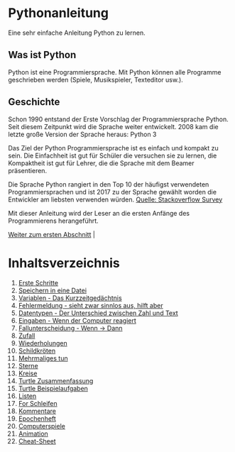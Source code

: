# Pythonanleitung
Eine sehr einfache Anleitung Python zu lernen.

## Was ist Python
Python ist eine Programmiersprache. Mit Python können alle Programme geschrieben
werden (Spiele, Musikspieler, Texteditor usw.).

## Geschichte

Schon 1990 entstand der Erste Vorschlag der Programmiersprache Python.
Seit diesem Zeitpunkt wird die Sprache weiter entwickelt.
2008 kam die letzte große Version der Sprache heraus: Python 3

Das Ziel der Python Programmiersprache ist es einfach und kompakt zu sein.
Die Einfachheit ist gut für Schüler die versuchen sie zu lernen,
die Kompaktheit ist gut für Lehrer, die die Sprache mit dem Beamer
präsentieren.

Die Sprache Python rangiert in den Top 10 der häufigst verwendeten
Programmiersprachen und ist 2017 zu der Sprache gewählt worden die Entwickler am
liebsten verwenden würden.
[Quelle: Stackoverflow Survey](https://insights.stackoverflow.com/survey/2017)


Mit dieser Anleitung wird der Leser an die ersten Anfänge des Programmierens herangeführt.

[Weiter zum ersten Abschnitt](01ErsteSchritte.md) |

# Inhaltsverzeichnis

1. [Erste Schritte](01ErsteSchritte.md)
1. [Speichern in eine Datei](02Speichern.md)
1. [Variablen - Das Kurzzeitgedächtnis](03Variablen.md)
1. [Fehlermeldung - sieht zwar sinnlos aus, hilft aber](03ZFehler.md)
1. [Datentypen - Der Unterschied zwischen Zahl und Text](03ZZDatentypen.md)
1. [Eingaben - Wenn der Computer reagiert](04Eingaben.md)
1. [Fallunterscheidung - Wenn -> Dann](05BedingtesAusfuehren.md)
1. [Zufall](06Zufall.md)
1. [Wiederholungen](07Wiederholungen.md)
1. [Schildkröten](08Turtle.md)
1. [Mehrmaliges tun](08.1Turtle-Wiederholungen.md)
1. [Sterne](09Sterne.md)
1. [Kreise](10Kreise.md)
1. [Turtle Zusammenfassung](11Turtlebefehle.md)
1. [Turtle Beispielaufgaben](12Turtlebeispielaufgaben.md)
1. [Listen](13Listen.md)
1. [For Schleifen](14Forschleifen.md)
1. [Kommentare](15Kommentare.md)
1. [Epochenheft](16AufgabenEpochenheft.md)
1. [Computerspiele](17Computerspiel.md)
1. [Animation](18Animation.md)
1. [Cheat-Sheet](99Cheat-Sheet.md)








